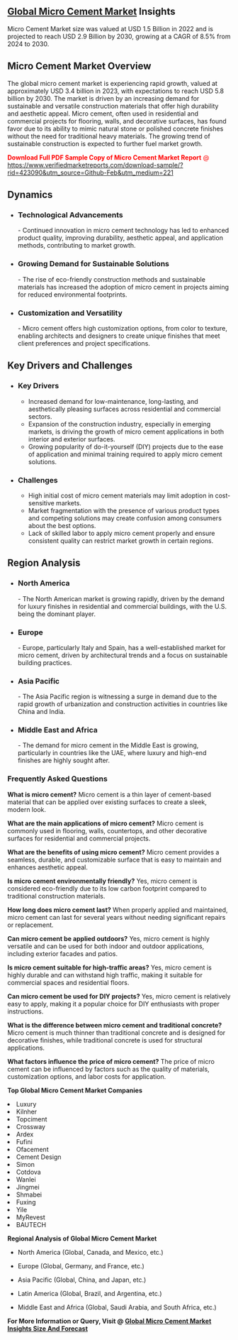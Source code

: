 <h2><a href="https://www.verifiedmarketreports.com/download-sample/?rid=423090&amp;utm_source=Github&amp;utm_medium=221" target="_blank">Global Micro Cement Market</a> Insights</h2><p>Micro Cement Market size was valued at USD 1.5 Billion in 2022 and is projected to reach USD 2.9 Billion by 2030, growing at a CAGR of 8.5% from 2024 to 2030.</p><p> <h2>Micro Cement Market Overview</h2> <p>The global micro cement market is experiencing rapid growth, valued at approximately USD 3.4 billion in 2023, with expectations to reach USD 5.8 billion by 2030. The market is driven by an increasing demand for sustainable and versatile construction materials that offer high durability and aesthetic appeal. Micro cement, often used in residential and commercial projects for flooring, walls, and decorative surfaces, has found favor due to its ability to mimic natural stone or polished concrete finishes without the need for traditional heavy materials. The growing trend of sustainable construction is expected to further fuel market growth.</p> <p><p><span class=""><span style="color: #ff0000;"><strong>Download Full PDF Sample Copy of Micro Cement Market Report</strong> @ </span><a href="https://www.verifiedmarketreports.com/download-sample/?rid=423090&amp;utm_source=Github-Feb&amp;utm_medium=221" target="_blank">https://www.verifiedmarketreports.com/download-sample/?rid=423090&amp;utm_source=Github-Feb&amp;utm_medium=221</a></span></p></p> <h2>Dynamics</h2> <ul> <li><h3>Technological Advancements</h3> - Continued innovation in micro cement technology has led to enhanced product quality, improving durability, aesthetic appeal, and application methods, contributing to market growth.</li> <li><h3>Growing Demand for Sustainable Solutions</h3> - The rise of eco-friendly construction methods and sustainable materials has increased the adoption of micro cement in projects aiming for reduced environmental footprints.</li> <li><h3>Customization and Versatility</h3> - Micro cement offers high customization options, from color to texture, enabling architects and designers to create unique finishes that meet client preferences and project specifications.</li> </ul> <h2>Key Drivers and Challenges</h2> <ul> <li><h3>Key Drivers</h3> <ul> <li>Increased demand for low-maintenance, long-lasting, and aesthetically pleasing surfaces across residential and commercial sectors.</li> <li>Expansion of the construction industry, especially in emerging markets, is driving the growth of micro cement applications in both interior and exterior surfaces.</li> <li>Growing popularity of do-it-yourself (DIY) projects due to the ease of application and minimal training required to apply micro cement solutions.</li> </ul> </li> <li><h3>Challenges</h3> <ul> <li>High initial cost of micro cement materials may limit adoption in cost-sensitive markets.</li> <li>Market fragmentation with the presence of various product types and competing solutions may create confusion among consumers about the best options.</li> <li>Lack of skilled labor to apply micro cement properly and ensure consistent quality can restrict market growth in certain regions.</li> </ul> </li> </ul> <h2>Region Analysis</h2> <ul> <li><h3>North America</h3> - The North American market is growing rapidly, driven by the demand for luxury finishes in residential and commercial buildings, with the U.S. being the dominant player.</li> <li><h3>Europe</h3> - Europe, particularly Italy and Spain, has a well-established market for micro cement, driven by architectural trends and a focus on sustainable building practices.</li> <li><h3>Asia Pacific</h3> - The Asia Pacific region is witnessing a surge in demand due to the rapid growth of urbanization and construction activities in countries like China and India.</li> <li><h3>Middle East and Africa</h3> - The demand for micro cement in the Middle East is growing, particularly in countries like the UAE, where luxury and high-end finishes are highly sought after.</li> </ul> <h3>Frequently Asked Questions</h3> <p><strong>What is micro cement?</strong> Micro cement is a thin layer of cement-based material that can be applied over existing surfaces to create a sleek, modern look.</p> <p><strong>What are the main applications of micro cement?</strong> Micro cement is commonly used in flooring, walls, countertops, and other decorative surfaces for residential and commercial projects.</p> <p><strong>What are the benefits of using micro cement?</strong> Micro cement provides a seamless, durable, and customizable surface that is easy to maintain and enhances aesthetic appeal.</p> <p><strong>Is micro cement environmentally friendly?</strong> Yes, micro cement is considered eco-friendly due to its low carbon footprint compared to traditional construction materials.</p> <p><strong>How long does micro cement last?</strong> When properly applied and maintained, micro cement can last for several years without needing significant repairs or replacement.</p> <p><strong>Can micro cement be applied outdoors?</strong> Yes, micro cement is highly versatile and can be used for both indoor and outdoor applications, including exterior facades and patios.</p> <p><strong>Is micro cement suitable for high-traffic areas?</strong> Yes, micro cement is highly durable and can withstand high traffic, making it suitable for commercial spaces and residential floors.</p> <p><strong>Can micro cement be used for DIY projects?</strong> Yes, micro cement is relatively easy to apply, making it a popular choice for DIY enthusiasts with proper instructions.</p> <p><strong>What is the difference between micro cement and traditional concrete?</strong> Micro cement is much thinner than traditional concrete and is designed for decorative finishes, while traditional concrete is used for structural applications.</p> <p><strong>What factors influence the price of micro cement?</strong> The price of micro cement can be influenced by factors such as the quality of materials, customization options, and labor costs for application.</p> </p><p><strong>Top Global Micro Cement Market Companies</strong></p><div data-test-id=""><p><li>Luxury</li><li> Kilnher</li><li> Topciment</li><li> Crossway</li><li> Ardex</li><li> Fufini</li><li> Ofacement</li><li> Cement Design</li><li> Simon</li><li> Cotdova</li><li> Wanlei</li><li> Jingmei</li><li> Shmabei</li><li> Fuxing</li><li> Yile</li><li> MyRevest</li><li> BAUTECH</li></p><div><strong>Regional Analysis of&nbsp;Global Micro Cement Market</strong></div><ul><li dir="ltr"><p dir="ltr">North America&nbsp;(Global, Canada, and Mexico, etc.)</p></li><li dir="ltr"><p dir="ltr">Europe (Global, Germany, and France, etc.)</p></li><li dir="ltr"><p dir="ltr">Asia Pacific&nbsp;(Global, China, and Japan, etc.)</p></li><li dir="ltr"><p dir="ltr">Latin America&nbsp;(Global, Brazil, and Argentina, etc.)</p></li><li dir="ltr">Middle East and Africa&nbsp;(Global, Saudi Arabia, and South Africa, etc.)</li></ul><p><strong>For More Information or Query, Visit @&nbsp;</strong><strong><a href="https://www.verifiedmarketreports.com/product/micro-cement-market/?utm_source=Github&amp;utm_medium=221" target="_blank">Global Micro Cement Market Insights Size And Forecast</a></strong></p></div>

